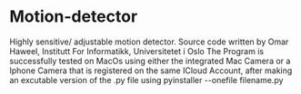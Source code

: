 # Motion-detector
Highly sensitive/ adjustable motion detector.
Source code written by Omar Haweel, Institutt For Informatikk, Universitetet i Oslo
The Program is successfully tested on MacOs using either the integrated Mac Camera or a
Iphone Camera that is registered on the same ICloud Account, after making an excutable 
version of the .py file using pyinstaller --onefile filename.py
